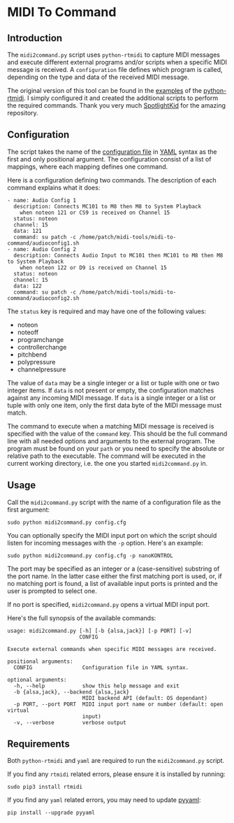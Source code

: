 # MIDI To Command

## Introduction

The `midi2command.py` script uses `python-rtmidi` to capture MIDI messages and execute different external programs and/or scripts when a specific MIDI message is received. A `configuration` file defines which program is called, depending on the type and data of the received MIDI message.

The original version of this tool can be found in the [examples](https://github.com/SpotlightKid/python-rtmidi/tree/master/examples) of the [python-rtmidi](https://github.com/SpotlightKid/python-rtmidi). I simply configured it and created the additional scripts to perform the required commands. Thank you very much [SpotlightKid](https://github.com/SpotlightKid) for the amazing repository.

## Configuration

The script takes the name of the [configuration file](https://github.com/RowdyVoyeur/midi-tools/blob/main/midi-to-command/config.cfg) in [YAML](https://yaml.org/spec/1.2.2/) syntax as the first and only positional argument. The configuration consist of a list of mappings, where each mapping defines one command.

Here is a configuration defining two commands. The description of each command explains what it does:
```
- name: Audio Config 1
  description: Connects MC101 to M8 then M8 to System Playback
    when noteon 121 or CS9 is received on Channel 15
  status: noteon
  channel: 15
  data: 121
  command: su patch -c /home/patch/midi-tools/midi-to-command/audioconfig1.sh
- name: Audio Config 2
  description: Connects Audio Input to MC101 then MC101 to M8 then M8 to System Playback
    when noteon 122 or D9 is received on Channel 15
  status: noteon
  channel: 15
  data: 122
  command: su patch -c /home/patch/midi-tools/midi-to-command/audioconfig2.sh
```

The `status` key is required and may have one of the following values:

- noteon
- noteoff
- programchange
- controllerchange
- pitchbend
- polypressure
- channelpressure

The value of `data` may be a single integer or a list or tuple with one or two integer items. If `data` is not present or empty, the configuration matches against any incoming MIDI message. If `data` is a single integer or a list or tuple with only one item, only the first data byte of the MIDI message must match.

The command to execute when a matching MIDI message is received is specified with the value of the `command` key. This should be the full command line with all needed options and arguments to the external program. The program must be found on your `path` or you need to specify the absolute or relative path to the executable. The command will be executed in the current working directory, i.e. the one you started `midi2command.py` in.

## Usage

Call the `midi2command.py` script with the name of a configuration file as the first argument:
```
sudo python midi2command.py config.cfg
```

You can optionally specify the MIDI input port on which the script should listen for incoming messages with the `-p` option. Here's an example:

```
sudo python midi2command.py config.cfg -p nanoKONTROL
```

The port may be specified as an integer or a (case-sensitive) substring of the port name. In the latter case either the first matching port is used, or, if no matching port is found, a list of available input ports is printed and the user is prompted to select one. 

If no port is specified, `midi2command.py` opens a virtual MIDI input port.

Here's the full synopsis of the available commands:
```
usage: midi2command.py [-h] [-b {alsa,jack}] [-p PORT] [-v]
                       CONFIG

Execute external commands when specific MIDI messages are received.

positional arguments:
  CONFIG                Configuration file in YAML syntax.

optional arguments:
  -h, --help            show this help message and exit
  -b {alsa,jack}, --backend {alsa,jack}
                        MIDI backend API (default: OS dependant)
  -p PORT, --port PORT  MIDI input port name or number (default: open virtual
                        input)
  -v, --verbose         verbose output
  ```  

## Requirements

Both `python-rtmidi` and `yaml` are required to run the `midi2command.py` script.

If you find any `rtmidi` related errors, please ensure it is installed by running:
```
sudo pip3 install rtmidi
```

If you find any `yaml` related errors, you may need to update [pyyaml](https://yaml.org/spec/1.2.2/):
```
pip install --upgrade pyyaml
```

